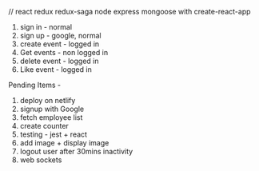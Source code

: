 // react redux redux-saga node express mongoose with create-react-app

1. sign in - normal
2. sign up - google, normal
3. create event - logged in
4. Get events - non logged in
5. delete event - logged in
6. Like event - logged in


Pending Items - 
1. deploy on netlify
2. signup with Google
3. fetch employee list
4. create counter
5. testing - jest + react
6. add image + display image
7. logout user after 30mins inactivity
8. web sockets
